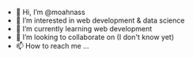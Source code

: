 - 👋 Hi, I’m @moahnass
- 👀 I’m interested in web development & data science
- 🌱 I’m currently learning web development
- 💞️ I’m looking to collaborate on (I don't know yet)
- 📫 How to reach me ...

<!---
moahnass/moahnass is a ✨ special ✨ repository because its `README.md` (this file) appears on your GitHub profile.
You can click the Preview link to take a look at your changes.
--->
